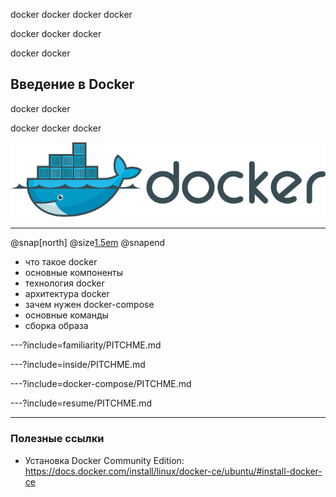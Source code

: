 docker docker docker docker

docker docker docker

docker docker

## Введение в Docker

docker docker

docker docker docker

![logo](images/docker_logo.png)

---
@snap[north]
@size[1.5em](План)
@snapend

- что такое docker
- основные компоненты
- технология docker
- архитектура docker
- зачем нужен docker-compose
- основные команды
- сборка образа


---?include=familiarity/PITCHME.md

---?include=inside/PITCHME.md

---?include=docker-compose/PITCHME.md

---?include=resume/PITCHME.md

---

### Полезные ссылки
- Установка Docker Community Edition:
https://docs.docker.com/install/linux/docker-ce/ubuntu/#install-docker-ce
